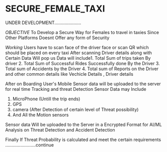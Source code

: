 # SECURE_FEMALE_TAXI
UNDER DEVELOPMENT.....................

*OBJECTIVE* 
To Develop a Secure Way for Females to travel in taxies Since Other Platforms Doesnt Offer any form of Security

*Working*
Users have to scan face of the driver face or scan QR which should be placed on every taxi 
After scanning Driver details along with Certain Data Will pop us 
Data will include1. Total Sum of trips taken By driver
2. Total Sum of Successful Rides Successfully done By the Driver
3. Total sum of Accidents by the Driver
4. Total sum of Reports on the Driver
and other common details like Vechicle Details , Driver details

After on Boarding User's Mobile Sensor data will be uploaded to the server for real time Tracking and threat Detection
Sensor Data may Include 
1. MicroPhone (Untill the trip ends)
2. GPS
3. camera (After Detection of certain level of Threat possibility)
4. And All the Motion sensors

Sensor data Will be uploaded to the Server in a Encrypted Format for AI/ML Analysis on Threat Detection and Accident Detection

Finally If Threat Probability is calculated and meet the certain requirements
........................continue
